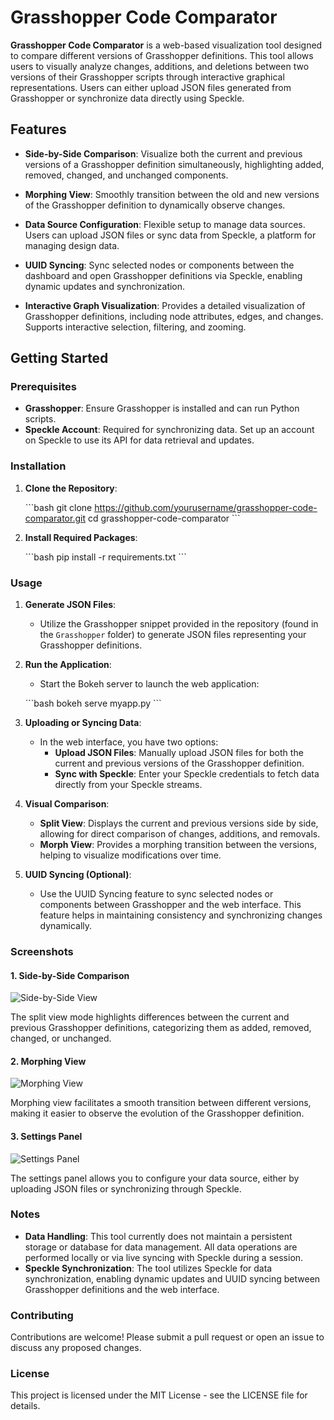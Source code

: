 # Grasshopper Code Comparator

**Grasshopper Code Comparator** is a web-based visualization tool designed to compare different versions of Grasshopper definitions. This tool allows users to visually analyze changes, additions, and deletions between two versions of their Grasshopper scripts through interactive graphical representations. Users can either upload JSON files generated from Grasshopper or synchronize data directly using Speckle.

## Features

- **Side-by-Side Comparison**: Visualize both the current and previous versions of a Grasshopper definition simultaneously, highlighting added, removed, changed, and unchanged components.

- **Morphing View**: Smoothly transition between the old and new versions of the Grasshopper definition to dynamically observe changes.

- **Data Source Configuration**: Flexible setup to manage data sources. Users can upload JSON files or sync data from Speckle, a platform for managing design data.

- **UUID Syncing**: Sync selected nodes or components between the dashboard and open Grasshopper definitions via Speckle, enabling dynamic updates and synchronization.

- **Interactive Graph Visualization**: Provides a detailed visualization of Grasshopper definitions, including node attributes, edges, and changes. Supports interactive selection, filtering, and zooming.

## Getting Started

### Prerequisites

- **Grasshopper**: Ensure Grasshopper is installed and can run Python scripts.
- **Speckle Account**: Required for synchronizing data. Set up an account on Speckle to use its API for data retrieval and updates.

### Installation

1. **Clone the Repository**:

   \`\`\`bash
   git clone https://github.com/yourusername/grasshopper-code-comparator.git
   cd grasshopper-code-comparator
   \`\`\`

2. **Install Required Packages**:

   \`\`\`bash
   pip install -r requirements.txt
   \`\`\`

### Usage

1. **Generate JSON Files**:
   - Utilize the Grasshopper snippet provided in the repository (found in the `Grasshopper` folder) to generate JSON files representing your Grasshopper definitions.

2. **Run the Application**:
   - Start the Bokeh server to launch the web application:

   \`\`\`bash
   bokeh serve myapp.py
   \`\`\`

3. **Uploading or Syncing Data**:
   - In the web interface, you have two options:
     - **Upload JSON Files**: Manually upload JSON files for both the current and previous versions of the Grasshopper definition.
     - **Sync with Speckle**: Enter your Speckle credentials to fetch data directly from your Speckle streams.

4. **Visual Comparison**:
   - **Split View**: Displays the current and previous versions side by side, allowing for direct comparison of changes, additions, and removals.
   - **Morph View**: Provides a morphing transition between the versions, helping to visualize modifications over time.

5. **UUID Syncing (Optional)**:
   - Use the UUID Syncing feature to sync selected nodes or components between Grasshopper and the web interface. This feature helps in maintaining consistency and synchronizing changes dynamically.

### Screenshots

#### 1. Side-by-Side Comparison

![Side-by-Side View](images/side_by_side.png)

The split view mode highlights differences between the current and previous Grasshopper definitions, categorizing them as added, removed, changed, or unchanged.

#### 2. Morphing View

![Morphing View](images/morph_view.png)

Morphing view facilitates a smooth transition between different versions, making it easier to observe the evolution of the Grasshopper definition.

#### 3. Settings Panel

![Settings Panel](images/settings_panel.png)

The settings panel allows you to configure your data source, either by uploading JSON files or synchronizing through Speckle.

### Notes

- **Data Handling**: This tool currently does not maintain a persistent storage or database for data management. All data operations are performed locally or via live syncing with Speckle during a session.
- **Speckle Synchronization**: The tool utilizes Speckle for data synchronization, enabling dynamic updates and UUID syncing between Grasshopper definitions and the web interface.

### Contributing

Contributions are welcome! Please submit a pull request or open an issue to discuss any proposed changes.

### License

This project is licensed under the MIT License - see the LICENSE file for details.
